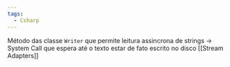 ```yaml
---
tags:
  - Csharp
---
```

Método das classe `Writer` que permite  leitura assincrona de strings -> System Call que espera até o texto estar de fato escrito no disco
[[Stream Adapters]]